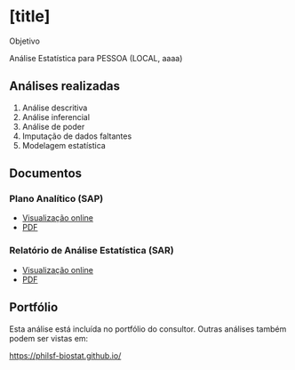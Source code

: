 # [title]

Objetivo

Análise Estatística para PESSOA (LOCAL, aaaa)

## Análises realizadas

1. Análise descritiva
1. Análise inferencial
1. Análise de poder
1. Imputação de dados faltantes
1. Modelagem estatística

## Documentos

### Plano Analítico (SAP)

<!-- - [Visualização online][sapviz-v02] -->
<!-- - [PDF][sappdf-v02] -->

- [Visualização online][sapviz-v01]
- [PDF][sappdf-v01]

### Relatório de Análise Estatística (SAR)

<!-- - [Visualização online][reportviz-v02] -->
<!-- - [PDF][pdf-v02] -->

- [Visualização online][reportviz-v01]
- [PDF][pdf-v01]

<!-- ## Análises associadas -->

<!-- Esta análise é parte de um projeto maior e é suportada por outras análises, disponíveis abaixo. -->

<!-- **[assoc_title]** -->

<!-- <[assoc_link]> -->

## Portfólio

Esta análise está incluída no portfólio do consultor.
Outras análises também podem ser vistas em:

<https://philsf-biostat.github.io/>

<!-- --- -->

[sapviz-v01]: report/SAP-2022-012-IC-v01.md
[sapviz-v02]: report/SAP-2022-012-IC-v02.md
[sappdf-v01]: https://docs.google.com/viewer?url=https://github.com/philsf-biostat/SAR-2022-012-IC/raw/main/report/SAP-2022-012-IC-v01.pdf
[sappdf-v02]: https://docs.google.com/viewer?url=https://github.com/philsf-biostat/SAR-2022-012-IC/raw/main/report/SAP-2022-012-IC-v02.pdf

[reportviz-v01]: report/SAR-2022-012-IC-v01.md
[reportviz-v02]: report/SAR-2022-012-IC-v02.md
[pdf-v01]: https://docs.google.com/viewer?url=https://github.com/philsf-biostat/SAR-2022-012-IC/raw/main/report/SAR-2022-012-IC-v01.pdf
[pdf-v02]: https://docs.google.com/viewer?url=https://github.com/philsf-biostat/SAR-2022-012-IC/raw/main/report/SAR-2022-012-IC-v02.pdf
[docx-v01]: https://docs.google.com/viewer?url=https://github.com/philsf-biostat/SAR-2022-012-IC/raw/main/report/SAR-2022-012-IC-v01.docx
[docx-v02]: https://docs.google.com/viewer?url=https://github.com/philsf-biostat/SAR-2022-012-IC/raw/main/report/SAR-2022-012-IC-v02.docx
